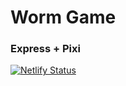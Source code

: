 # Worm Game
### Express + Pixi

[![Netlify Status](https://api.netlify.com/api/v1/badges/1422df58-d345-41d9-8d81-a270311cb13f/deploy-status)](https://app.netlify.com/sites/wormy-the-game/deploys)